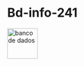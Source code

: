 # Bd-info-241
<div>
  <img height="70" src="Screenshot_20240229_104252_Canva.jpg" alt="banco de dados"/>
</div>



